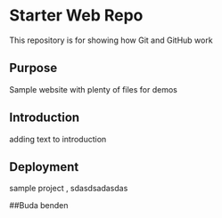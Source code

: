# Starter Web Repo

This repository is for showing how Git and GitHub work

## Purpose

Sample website with plenty of files for demos

## Introduction
adding text to introduction 

## Deployment
sample project , sdasdsadasdas

##Buda benden

